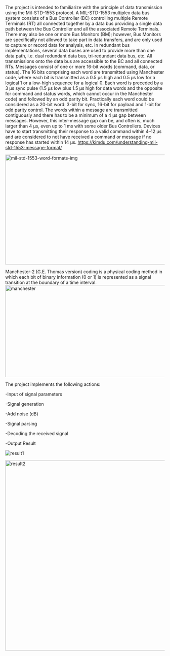 The project is intended to familiarize with the principle of data transmission using the Mil-STD-1553 protocol.
A MIL-STD-1553 multiplex data bus system consists of a Bus Controller (BC) controlling multiple Remote Terminals (RT) 
all connected together by a data bus providing a single data path between the Bus Controller and all the associated Remote Terminals. 
There may also be one or more Bus Monitors (BM); however, Bus Monitors are specifically not allowed to take part in data transfers, 
and are only used to capture or record data for analysis, etc. In redundant bus implementations, several data buses are used to provide 
more than one data path, i.e. dual redundant data bus, tri-redundant data bus, etc. All transmissions onto the data bus are accessible 
to the BC and all connected RTs. Messages consist of one or more 16-bit words (command, data, or status). The 16 bits comprising each 
word are transmitted using Manchester code, where each bit is transmitted as a 0.5 μs high and 0.5 μs low for a logical 1 or a low-high 
sequence for a logical 0. Each word is preceded by a 3 μs sync pulse (1.5 μs low plus 1.5 μs high for data words and the opposite for command 
and status words, which cannot occur in the Manchester code) and followed by an odd parity bit. Practically each word could be considered 
as a 20-bit word: 3-bit for sync, 16-bit for payload and 1-bit for odd parity control. The words within a message are transmitted contiguously 
and there has to be a minimum of a 4 μs gap between messages. However, this inter-message gap can be, and often is, much larger than 4 μs, 
even up to 1 ms with some older Bus Controllers. Devices have to start transmitting their response to a valid command within 4–12 μs and 
are considered to not have received a command or message if no response has started within 14 μs.
https://kimdu.com/understanding-mil-std-1553-message-format/

<img width="690" height="346" alt="mil-std-1553-word-formats-img" src="https://github.com/user-attachments/assets/acf9adeb-0e03-4456-b3ce-82513127d4c3" />

Manchester-2 (G.E. Thomas version) coding is a physical coding method in which each bit of binary information (0 or 1) is represented as a signal transition at the boundary of a time interval.
<img width="699" height="290" alt="manchester" src="https://github.com/user-attachments/assets/cab629a3-6c4d-47f4-b9c2-9d5b1edb5f1f" />

The project implements the following actions:

-Input of signal parameters

-Signal generation

-Add noise (dB)

-Signal parsing

-Decoding the received signal

-Output Result

![result1](https://github.com/user-attachments/assets/9a32de4f-f1c7-45c0-9428-4e514f1309da)

<img width="1200" height="600" alt="result2" src="https://github.com/user-attachments/assets/7f9af531-920a-422f-a12c-d863ff06bcf1" />

